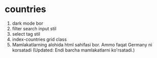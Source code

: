 # countries

1. dark mode bor
2. filter search input stil
3. select tag stil
4. index-countries grid class
5. Mamlakatlarning alohida html sahifasi bor. Ammo faqat Germany ni korsatadi (Updated: Endi barcha mamlakatlarni ko'rsatadi.)
